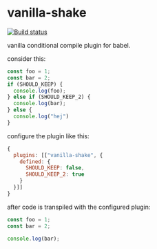 vanilla-shake
=============
[![Build status](https://github.com/ExpressenAB/babel-plugin-vanilla-shake/actions/workflows/build.yaml/badge.svg?event=push)](https://github.com/ExpressenAB/babel-plugin-vanilla-shake/actions/workflows/build.yaml)

vanilla conditional compile plugin for babel.

consider this:
```js
const foo = 1;
const bar = 2;
if (SHOULD_KEEP) {
  console.log(foo);
} else if (SHOULD_KEEP_2) {
  console.log(bar);
} else {
  console.log("hej")
}
```

configure the plugin like this:

```js
{
  plugins: [["vanilla-shake", {
    defined: {
      SHOULD_KEEP: false,
      SHOULD_KEEP_2: true
    }
  }]]
}
```

after code is transpiled with the configured plugin:
```js
const foo = 1;
const bar = 2;

console.log(bar);
```

